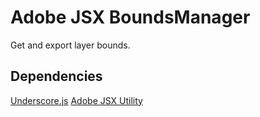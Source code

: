 # Adobe JSX BoundsManager

Get and export layer bounds.

## Dependencies

[Underscore.js](http://underscorejs.org/)
[Adobe JSX Utility](http://github.com/cancer/adobe-jsx-utility)


